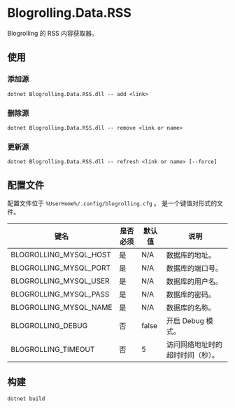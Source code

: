 ﻿# Blogrolling.Data.RSS

Blogrolling 的 RSS 内容获取器。

## 使用

### 添加源

```shell
dotnet Blogrolling.Data.RSS.dll -- add <link>
```

### 删除源

```shell
dotnet Blogrolling.Data.RSS.dll -- remove <link or name>
```

### 更新源

```shell
dotnet Blogrolling.Data.RSS.dll -- refresh <link or name> [--force]
```

## 配置文件

配置文件位于 `%UserHome%/.config/blogrolling.cfg` 。
是一个键值对形式的文件。

| 键名                     | 是否必须 | 默认值   | 说明               |
|------------------------|------|-------|------------------|
| BLOGROLLING_MYSQL_HOST | 是    | N/A   | 数据库的地址。          |
| BLOGROLLING_MYSQL_PORT | 是    | N/A   | 数据库的端口号。         |
| BLOGROLLING_MYSQL_USER | 是    | N/A   | 数据库的用户名。         |
| BLOGROLLING_MYSQL_PASS | 是    | N/A   | 数据库的密码。          |
| BLOGROLLING_MYSQL_NAME | 是    | N/A   | 数据库的名称。          |
| BLOGROLLING_DEBUG      | 否    | false | 开启 Debug 模式。     |
| BLOGROLLING_TIMEOUT    | 否    | 5     | 访问网络地址时的超时时间（秒）。 |

## 构建

```shell
dotnet build
```
